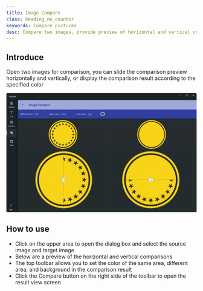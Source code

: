 ```yaml
---
title: Image Compare
class: heading_no_counter
keywords: Compare pictures
desc: Compare two images, provide preview of horizontal and vertical comparisons, and view the comparison result
---
```


## Introduce

Open two images for comparison, you can slide the comparison preview horizontally and vertically, or display the comparison result according to the specified color

![](../../assets/images/ToolsSet/TSMImgCompare.png)

## How to use

* Click on the upper area to open the dialog box and select the source image and target image
* Below are a preview of the horizontal and vertical comparisons
* The top toolbar allows you to set the color of the same area, different area, and background in the comparison result
* Click the Compare button on the right side of the toolbar to open the result view screen
  